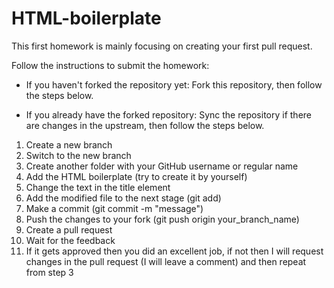 # HTML-boilerplate

This first homework is mainly focusing on creating your first pull request.

Follow the instructions to submit the homework:

- If you haven't forked the repository yet:
  Fork this repository, then follow the steps below.
   
- If you already have the forked repository:
Sync the repository if there are changes in the upstream, then follow the steps below.

  
1. Create a new branch
2. Switch to the new branch
3. Create another folder with your GitHub username or regular name
4. Add the HTML boilerplate (try to create it by yourself)
5. Change the text in the title element
6. Add the modified file to the next stage (git add)
7. Make a commit (git commit -m "message")
8. Push the changes to your fork (git push origin your_branch_name)
9. Create a pull request
10. Wait for the feedback
11. If it gets approved then you did an excellent job, if not then I will request changes in the pull request (I will leave a comment) and then repeat from step 3
